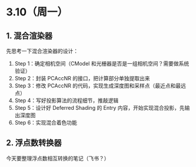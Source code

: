 # 3.10（周一）
## 1. 混合渲染器
先思考一下混合渲染器的设计：
1. Step 1：确定相机空间（CModel 和光栅器是否是一组相机空间？需要做系统验证）
2. Step 2：封装 PCAccNR 的接口，把计算部分单独提取出来
3. Step 3：修改 PCAccNR 的代码，实现生成深度图和采样点（最近点和最远点）
4. Step 4：写好投影算法的流程细节，推敲逻辑
5. Step 5：设计好 Deferred Shading 的 Entry 内容，开始实现混合投影，先输出深度图
6. Step 6：实现混合着色功能

## 2. 浮点数转换器
今天要整理浮点数相互转换的笔记（飞书？）